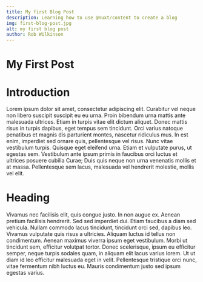```yaml
---
title: My first Blog Post
description: Learning how to use @nuxt/content to create a blog
img: first-blog-post.jpg
alt: my first blog post
author: Rob Wilkinson
---
```

# My First Post

# Introduction

Lorem ipsum dolor sit amet, consectetur adipiscing elit. Curabitur vel neque non libero suscipit suscipit eu eu urna. Proin bibendum urna mattis ante malesuada ultrices. Etiam in turpis vitae elit dictum aliquet. Donec mattis risus in turpis dapibus, eget tempus sem tincidunt. Orci varius natoque penatibus et magnis dis parturient montes, nascetur ridiculus mus. In est enim, imperdiet sed ornare quis, pellentesque vel risus. Nunc vitae vestibulum turpis. Quisque eget eleifend urna. Etiam et vulputate purus, ut egestas sem. Vestibulum ante ipsum primis in faucibus orci luctus et ultrices posuere cubilia Curae; Duis quis neque non urna venenatis mollis et at massa. Pellentesque sem lacus, malesuada vel hendrerit molestie, mollis vel elit.


# Heading

Vivamus nec facilisis elit, quis congue justo. In non augue ex. Aenean pretium facilisis hendrerit. Sed sed imperdiet dui. Etiam faucibus a diam sed vehicula. Nullam commodo lacus tincidunt, tincidunt orci sed, dapibus leo. Vivamus vulputate quis risus a ultricies. Aliquam luctus id tellus non condimentum. Aenean maximus viverra ipsum eget vestibulum. Morbi ut tincidunt sem, efficitur volutpat tortor. Donec scelerisque, ipsum eu efficitur semper, neque turpis sodales quam, in aliquam elit lacus varius lorem. Ut ut diam id leo efficitur malesuada eget in velit. Pellentesque tristique orci nunc, vitae fermentum nibh luctus eu. Mauris condimentum justo sed ipsum egestas varius.